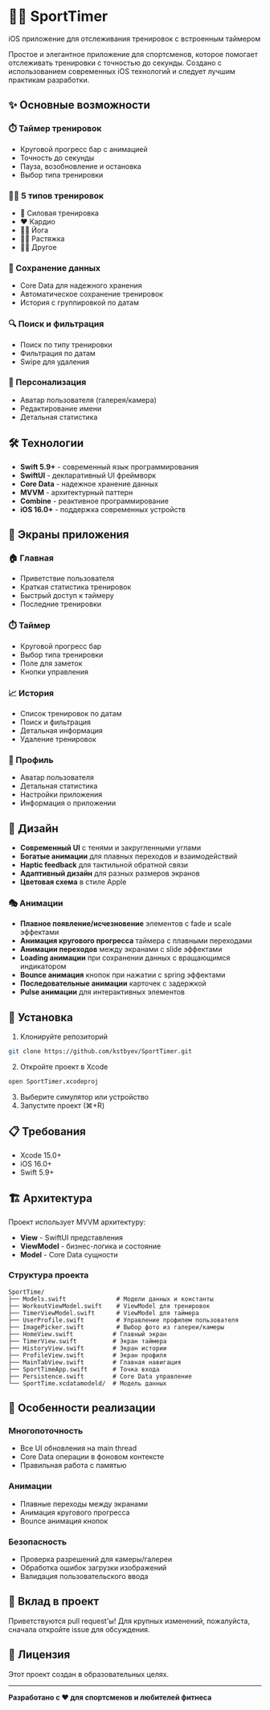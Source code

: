 # 🏃‍♂️ SportTimer

iOS приложение для отслеживания тренировок с встроенным таймером

Простое и элегантное приложение для спортсменов, которое помогает отслеживать тренировки с точностью до секунды. Создано с использованием современных iOS технологий и следует лучшим практикам разработки.

## ✨ Основные возможности

### ⏱️ Таймер тренировок
- Круговой прогресс бар с анимацией
- Точность до секунды
- Пауза, возобновление и остановка
- Выбор типа тренировки

### 🏋️‍♂️ 5 типов тренировок
- 💪 Силовая тренировка
- ❤️ Кардио
- 🧘‍♀️ Йога
- 🤸‍♂️ Растяжка
- 🏃‍♂️ Другое

### 💾 Сохранение данных
- Core Data для надежного хранения
- Автоматическое сохранение тренировок
- История с группировкой по датам

### 🔍 Поиск и фильтрация
- Поиск по типу тренировки
- Фильтрация по датам
- Swipe для удаления

### 👤 Персонализация
- Аватар пользователя (галерея/камера)
- Редактирование имени
- Детальная статистика

## 🛠 Технологии

- **Swift 5.9+** - современный язык программирования
- **SwiftUI** - декларативный UI фреймворк
- **Core Data** - надежное хранение данных
- **MVVM** - архитектурный паттерн
- **Combine** - реактивное программирование
- **iOS 16.0+** - поддержка современных устройств

## 📱 Экраны приложения

### 🏠 Главная
- Приветствие пользователя
- Краткая статистика тренировок
- Быстрый доступ к таймеру
- Последние тренировки

### ⏱️ Таймер
- Круговой прогресс бар
- Выбор типа тренировки
- Поле для заметок
- Кнопки управления

### 📈 История
- Список тренировок по датам
- Поиск и фильтрация
- Детальная информация
- Удаление тренировок

### 👤 Профиль
- Аватар пользователя
- Детальная статистика
- Настройки приложения
- Информация о приложении

## 🎨 Дизайн

- **Современный UI** с тенями и закругленными углами
- **Богатые анимации** для плавных переходов и взаимодействий
- **Haptic feedback** для тактильной обратной связи
- **Адаптивный дизайн** для разных размеров экранов
- **Цветовая схема** в стиле Apple

### 🎭 Анимации

- **Плавное появление/исчезновение** элементов с fade и scale эффектами
- **Анимация кругового прогресса** таймера с плавными переходами
- **Анимации переходов** между экранами с slide эффектами
- **Loading анимации** при сохранении данных с вращающимся индикатором
- **Bounce анимация** кнопок при нажатии с spring эффектами
- **Последовательные анимации** карточек с задержкой
- **Pulse анимации** для интерактивных элементов

## 🚀 Установка

1. Клонируйте репозиторий
```bash
git clone https://github.com/kstbyev/SportTimer.git
```

2. Откройте проект в Xcode
```bash
open SportTimer.xcodeproj
```

3. Выберите симулятор или устройство
4. Запустите проект (⌘+R)

## 📋 Требования

- Xcode 15.0+
- iOS 16.0+
- Swift 5.9+

## 🏗️ Архитектура

Проект использует MVVM архитектуру:

- **View** - SwiftUI представления
- **ViewModel** - бизнес-логика и состояние
- **Model** - Core Data сущности

### Структура проекта

```
SportTime/
├── Models.swift              # Модели данных и константы
├── WorkoutViewModel.swift    # ViewModel для тренировок
├── TimerViewModel.swift      # ViewModel для таймера
├── UserProfile.swift         # Управление профилем пользователя
├── ImagePicker.swift         # Выбор фото из галереи/камеры
├── HomeView.swift           # Главный экран
├── TimerView.swift          # Экран таймера
├── HistoryView.swift        # Экран истории
├── ProfileView.swift        # Экран профиля
├── MainTabView.swift        # Главная навигация
├── SportTimeApp.swift       # Точка входа
├── Persistence.swift        # Core Data управление
└── SportTime.xcdatamodeld/  # Модель данных
```

## 🎯 Особенности реализации

### Многопоточность
- Все UI обновления на main thread
- Core Data операции в фоновом контексте
- Правильная работа с памятью

### Анимации
- Плавные переходы между экранами
- Анимация кругового прогресса
- Bounce анимация кнопок

### Безопасность
- Проверка разрешений для камеры/галереи
- Обработка ошибок загрузки изображений
- Валидация пользовательского ввода

## 🤝 Вклад в проект

Приветствуются pull request'ы! Для крупных изменений, пожалуйста, сначала откройте issue для обсуждения.

## 📄 Лицензия

Этот проект создан в образовательных целях.

---

**Разработано с ❤️ для спортсменов и любителей фитнеса** 
